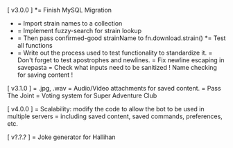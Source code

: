 [ v3.0.0 ]
*= Finish MySQL Migration
*  = Import strain names to a collection
*  = Implement fuzzy-search for strain lookup
*  = Then pass confirmed-good strainName to fn.download.strain()
*= Test all functions
*  = Write out the process used to test functionality to standardize it.
  = Don't forget to test apostrophes and newlines.
= Fix newline escaping in savepasta
= Check what inputs need to be sanitized
! Name checking for saving content !

[ v3.1.0 ]
= .jpg, .wav
= Audio/Video attachments for saved content.
= Pass The Joint
= Voting system for Super Adventure Club


[ v4.0.0 ]
= Scalability: modify the code to allow the bot to be used in multiple servers
  = including saved content, saved commands, preferences, etc.

[ v?.?.? ]
= Joke generator for Hallihan